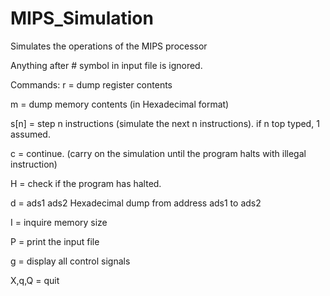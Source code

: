 # MIPS_Simulation
Simulates the operations of the MIPS processor

Anything after # symbol in input file is ignored.

Commands:
r = dump register contents

m = dump memory contents (in Hexadecimal format)

s[n] = step n instructions (simulate the next n instructions). if n top typed, 1 assumed.

c = continue. (carry on the simulation until the program halts with illegal instruction)

H = check if the program has halted.

d = ads1 ads2 Hexadecimal dump from address ads1 to ads2

I = inquire memory size

P = print the input file

g = display all control signals

X,q,Q = quit
